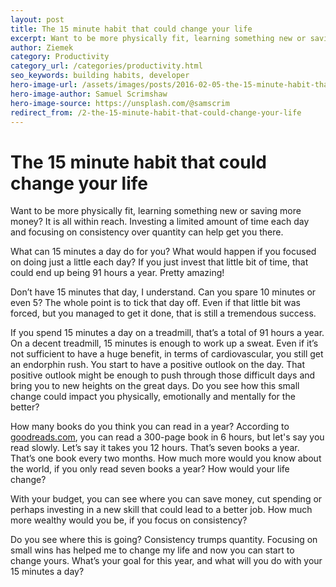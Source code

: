 ```yaml
---
layout: post
title: The 15 minute habit that could change your life
excerpt: Want to be more physically fit, learning something new or saving more money? It is all within reach. Investing a limited amount of time each day and focusing on consistency over quantity can help get you there.
author: Ziemek
category: Productivity
category_url: /categories/productivity.html
seo_keywords: building habits, developer
hero-image-url: /assets/images/posts/2016-02-05-the-15-minute-habit-that-could-change-your-life/photo-1458724338480-79bc7a8352e4.jpeg
hero-image-author: Samuel Scrimshaw
hero-image-source: https://unsplash.com/@samscrim
redirect_from: /2-the-15-minute-habit-that-could-change-your-life
---
```

# The 15 minute habit that could change your life

Want to be more physically fit, learning something new or saving more money? It is all within reach. Investing a limited amount of time each day and focusing on consistency over quantity can help get you there.

What can 15 minutes a day do for you?  What would happen if you focused on doing just a little each day? If you just invest that little bit of time, that could end up being 91 hours a year. Pretty amazing!

Don’t have 15 minutes that day, I understand. Can you spare 10 minutes or even 5? The whole point is to tick that day off. Even if that little bit was forced, but you managed to get it done, that is still a tremendous success.

If you spend 15 minutes a day on a treadmill, that’s a total of 91 hours a year. On a decent treadmill, 15 minutes is enough to work up a sweat. Even if it’s not sufficient to have a huge benefit, in terms of cardiovascular, you still get an endorphin rush. You start to have a positive outlook on the day. That positive outlook might be enough to push through those difficult days and bring you to new heights on the great days. Do you see how this small change could impact you physically, emotionally and mentally for the better?

How many books do you think you can read in a year? According to [goodreads.com](https://www.goodreads.com/poll/show/48965-reading-non-stop-how-long-does-it-take-you-to-read-a-300-page-book), you can read a 300-page book in 6 hours, but let's say you read slowly. Let’s say it takes you 12 hours. That’s seven books a year. That’s one book every two months. How much more would you know about the world, if you only read seven books a year? How would your life change?

With your budget, you can see where you can save money, cut spending or perhaps investing in a new skill that could lead to a better job. How much more wealthy would you be, if you focus on consistency?

Do you see where this is going? Consistency trumps quantity. Focusing on small wins has helped me to change my life and now you can start to change yours. What’s your goal for this year, and what will you do with your 15 minutes a day?